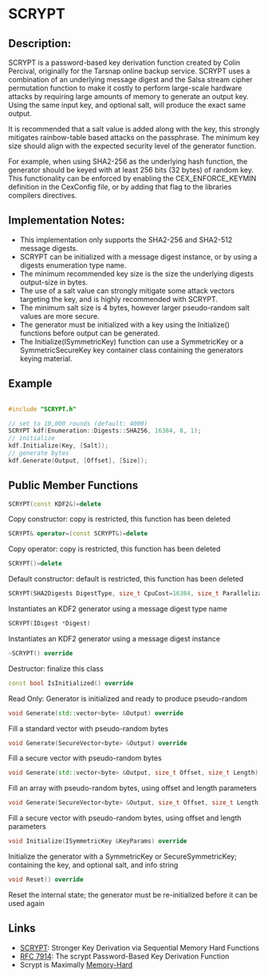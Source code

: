 # SCRYPT

## Description:
SCRYPT is a password-based key derivation function created by Colin Percival, originally for the Tarsnap online backup service. 
SCRYPT uses a combination of an underlying message digest and the Salsa stream cipher permutation function to make it costly to perform large-scale hardware attacks by requiring large amounts of memory to generate an output key. 
Using the same input key, and optional salt, will produce the exact same output. 

It is recommended that a salt value is added along with the key, this strongly mitigates rainbow-table based attacks on the passphrase. 
The minimum key size should align with the expected security level of the generator function. 

For example, when using SHA2-256 as the underlying hash function, the generator should be keyed with at least 256 bits (32 bytes) of random key. 
This functionality can be enforced by enabling the CEX_ENFORCE_KEYMIN definition in the CexConfig file, or by adding that flag to the libraries compilers directives.

## Implementation Notes: 
* This implementation only supports the SHA2-256 and SHA2-512 message digests. 
* SCRYPT can be initialized with a message digest instance, or by using a digests enumeration type name. 
* The minimum recommended key size is the size the underlying digests output-size in bytes. 
* The use of a salt value can strongly mitigate some attack vectors targeting the key, and is highly recommended with SCRYPT. 
* The minimum salt size is 4 bytes, however larger pseudo-random salt values are more secure. 
* The generator must be initialized with a key using the Initialize() functions before output can be generated. 
* The Initialize(ISymmetricKey) function can use a SymmetricKey or a SymmetricSecureKey key container class containing the generators keying material. 

## Example
```cpp

#include "SCRYPT.h"

// set to 10,000 rounds (default: 4000)
SCRYPT kdf(Enumeration::Digests::SHA256, 16384, 8, 1);
// initialize
kdf.Initialize(Key, [Salt]);
// generate bytes
kdf.Generate(Output, [Offset], [Size]);
```
       
## Public Member Functions

```cpp 
SCRYPT(const KDF2&)=delete 
```
Copy constructor: copy is restricted, this function has been deleted

```cpp 
SCRYPT& operator=(const SCRYPT&)=delete 
```
Copy operator: copy is restricted, this function has been deleted

```cpp 
SCRYPT()=delete 
```
Default constructor: default is restricted, this function has been deleted

```cpp 
SCRYPT(SHA2Digests DigestType, size_t CpuCost=16384, size_t Parallelization=1)
```
Instantiates an KDF2 generator using a message digest type name

```cpp 
SCRYPT(IDigest *Digest)
```
Instantiates an KDF2 generator using a message digest instance
 
 ```cpp 
~SCRYPT() override
 ```
Destructor: finalize this class

```cpp 
const bool IsInitialized() override
```
Read Only: Generator is initialized and ready to produce pseudo-random

```cpp
void Generate(std::vector<byte> &Output) override
```
Fill a standard vector with pseudo-random bytes
 
```cpp 
void Generate(SecureVector<byte> &Output) override
```
Fill a secure vector with pseudo-random bytes
 
```cpp 
void Generate(std::vector<byte> &Output, size_t Offset, size_t Length) override
```
Fill an array with pseudo-random bytes, using offset and length parameters

```cpp 
void Generate(SecureVector<byte> &Output, size_t Offset, size_t Length) override
```
Fill a secure vector with pseudo-random bytes, using offset and length parameters

```cpp 
void Initialize(ISymmetricKey &KeyParams) override
```
Initialize the generator with a SymmetricKey or SecureSymmetricKey; containing the key, and optional salt, and info string

```cpp 
void Reset() override
```
Reset the internal state; the generator must be re-initialized before it can be used again   

## Links

* [SCRYPT](https://www.tarsnap.com/scrypt/scrypt.pdf): Stronger Key Derivation via Sequential Memory Hard Functions
* [RFC 7914](https://tools.ietf.org/html/rfc7914): The scrypt Password-Based Key Derivation Function
* Scrypt is Maximally [Memory-Hard](http://eprint.iacr.org/2016/989.pdf)
   
